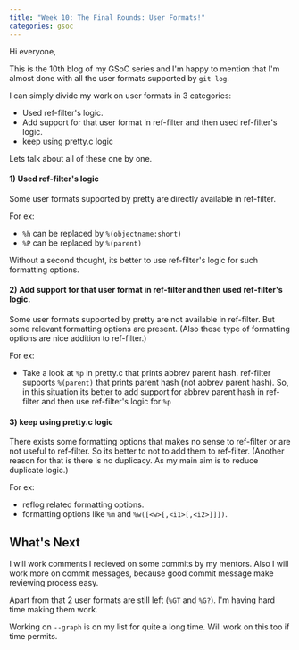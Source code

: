 ```yaml
---
title: "Week 10: The Final Rounds: User Formats!"
categories: gsoc
---
```


Hi everyone,

This is the 10th blog of my GSoC series and I'm happy to mention that I'm almost done with all the user formats supported by `git log`.

I can simply divide my work on user formats in 3 categories:
- Used ref-filter's logic.
- Add support for that user format in ref-filter and then used ref-filter's logic.
- keep using pretty.c logic

Lets talk about all of these one by one.

#### 1) Used ref-filter's logic

Some user formats supported by pretty are directly available in ref-filter. 

For ex: 
- `%h` can be replaced by `%(objectname:short)`
- `%P` can be replaced by `%(parent)`

Without a second thought, its better to use ref-filter's logic for such formatting options.

#### 2) Add support for that user format in ref-filter and then used ref-filter's logic.

Some user formats supported by pretty are not available in ref-filter. But some relevant formatting options are present.
(Also these type of formatting options are nice addition to ref-filter.)

For ex:
- Take a look at `%p` in pretty.c that prints abbrev parent hash.
ref-filter supports `%(parent)` that prints parent hash (not abbrev parent hash). So, in this situation its better to add support for abbrev parent hash in ref-filter and then use ref-filter's logic for `%p`

#### 3) keep using pretty.c logic

There exists some formatting options that makes no sense to ref-filter or are not useful to ref-filter. So its better to not to add them to ref-filter.
(Another reason for that is there is no duplicacy. As my main aim is to reduce duplicate logic.)

For ex: 
- reflog related formatting options.
- formatting options like `%m` and `%w([<w>[,<i1>[,<i2>]]])`.

## What's Next

I will work comments I recieved on some commits by my mentors. Also I will work more on commit messages, because good commit message make reviewing process easy.

Apart from that 2 user formats are still left (`%GT` and `%G?`). I'm having hard time making them work.

Working on `--graph` is on my list for quite a long time. Will work on this too if time permits.
